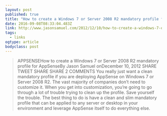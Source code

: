 ```yaml
---
layout: post 
published: true 
title: "How to create a Windows 7 or Server 2008 R2 mandatory profile for AppSense – JasonSamuel.com" 
date: 2016-09-08T08:33:04.483Z 
link: http://www.jasonsamuel.com/2012/12/10/how-to-create-a-windows-7-or-server-2008-r2-mandatory-profile-for-appsense/ 
tags:
  - links
ogtype: article 
bodyclass: post 
---
```


> APPSENSEHow to create a Windows 7 or Server 2008 R2 mandatory profile for AppSenseBy Jason Samuel
onDecember 10, 2012
SHARE TWEET SHARE SHARE 2 COMMENTS
You really just want a clean mandatory profile if you are deploying AppSense on Windows 7 or Server 2008 R2. The vast majority of companies don’t need to customize it. When you get into customization, you’re going to go through a lot of trouble trying to clean up the profile. Save yourself the trouble. The best thing to do is have a clean and slim mandatory profile that can be applied to any server or desktop in your environment and leverage AppSense itself to do everything else.